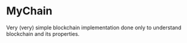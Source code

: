 # MyChain

Very (very) simple blockchain implementation done only to understand blockchain and its properties.